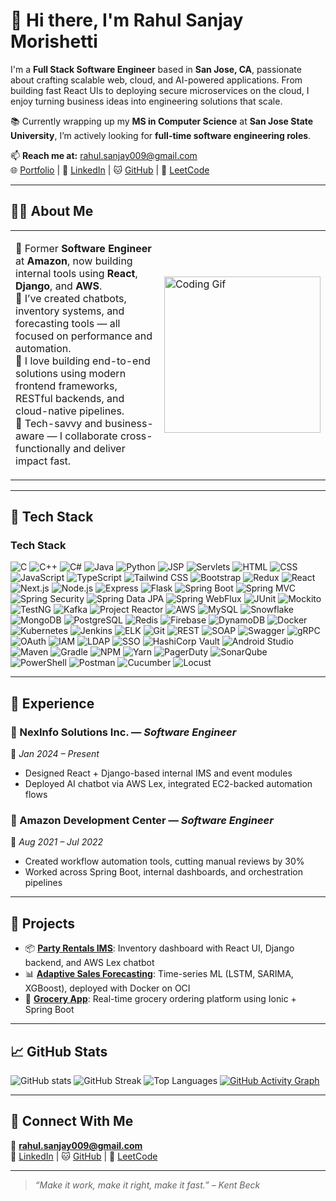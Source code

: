 # 👋 Hi there, I'm Rahul Sanjay Morishetti

I'm a **Full Stack Software Engineer** based in **San Jose, CA**, passionate about crafting scalable web, cloud, and AI-powered applications. From building fast React UIs to deploying secure microservices on the cloud, I enjoy turning business ideas into engineering solutions that scale.

📚 Currently wrapping up my **MS in Computer Science** at **San Jose State University**, I’m actively looking for **full-time software engineering roles**.

📫 **Reach me at:** rahul.sanjay009@gmail.com  
🌐 [Portfolio](https://rahulsanjay009.github.io) | 💼 [LinkedIn](https://www.linkedin.com/in/rahulsanjay009/) | 🐱 [GitHub](https://github.com/rahulsanjay009) | 🧠 [LeetCode](https://leetcode.com/rahulsanjay009)

---

## 👨‍💻 About Me

<table border="0" cellspacing="0" cellpadding="0" style="border-collapse: collapse;">
<tr>
<td>

🔹 Former **Software Engineer** at **Amazon**, now building internal tools using **React**, **Django**, and **AWS**.<br>
🔹 I’ve created chatbots, inventory systems, and forecasting tools — all focused on performance and automation.<br>
🔹 I love building end-to-end solutions using modern frontend frameworks, RESTful backends, and cloud-native pipelines.<br>
🔹 Tech-savvy and business-aware — I collaborate cross-functionally and deliver impact fast.

</td>
<td>
  <img src="https://camo.githubusercontent.com/0e2953d98b21eda5a158939ea202c7c07b16b0dc0dc5c1e269826c29a01a974f/68747470733a2f2f7777772e77656232347a6f6e652e636f6d2f77702d636f6e74656e742f75706c6f6164732f323032322f31302f34363230372d70726f6772616d6d65722d312e676966" width="250" alt="Coding Gif" />
</td>
</tr>
</table>

---

## 🧠 Tech Stack
### Tech Stack

![C](https://img.shields.io/badge/-C-informational?style=flat&logo=c&logoColor=white) ![C++](https://img.shields.io/badge/-C++-informational?style=flat&logo=c%2B%2B&logoColor=white) ![C#](https://img.shields.io/badge/-C%23-informational?style=flat&logo=c-sharp&logoColor=white) ![Java](https://img.shields.io/badge/-Java-informational?style=flat&logo=java&logoColor=white) ![Python](https://img.shields.io/badge/-Python-informational?style=flat&logo=python&logoColor=white) ![JSP](https://img.shields.io/badge/-JSP-informational?style=flat&logo=java&logoColor=white) ![Servlets](https://img.shields.io/badge/-Servlets-informational?style=flat&logo=java&logoColor=white) ![HTML](https://img.shields.io/badge/-HTML5-informational?style=flat&logo=html5&logoColor=white) ![CSS](https://img.shields.io/badge/-CSS3-informational?style=flat&logo=css3&logoColor=white) ![JavaScript](https://img.shields.io/badge/-JavaScript-informational?style=flat&logo=javascript&logoColor=white) ![TypeScript](https://img.shields.io/badge/-TypeScript-informational?style=flat&logo=typescript&logoColor=white) ![Tailwind CSS](https://img.shields.io/badge/-Tailwind_CSS-informational?style=flat&logo=tailwind-css&logoColor=white) ![Bootstrap](https://img.shields.io/badge/-Bootstrap-informational?style=flat&logo=bootstrap&logoColor=white) ![Redux](https://img.shields.io/badge/-Redux-informational?style=flat&logo=redux&logoColor=white) ![React](https://img.shields.io/badge/-React-informational?style=flat&logo=react&logoColor=white) ![Next.js](https://img.shields.io/badge/-Next.js-informational?style=flat&logo=next.js&logoColor=white) ![Node.js](https://img.shields.io/badge/-Node.js-informational?style=flat&logo=node.js&logoColor=white) ![Express](https://img.shields.io/badge/-Express.js-informational?style=flat&logo=express&logoColor=white) ![Flask](https://img.shields.io/badge/-Flask-informational?style=flat&logo=flask&logoColor=white) ![Spring Boot](https://img.shields.io/badge/-Spring_Boot-informational?style=flat&logo=spring&logoColor=white) ![Spring MVC](https://img.shields.io/badge/-Spring_MVC-informational?style=flat&logo=spring&logoColor=white) ![Spring Security](https://img.shields.io/badge/-Spring_Security-informational?style=flat&logo=spring&logoColor=white) ![Spring Data JPA](https://img.shields.io/badge/-Spring_Data_JPA-informational?style=flat&logo=spring&logoColor=white) ![Spring WebFlux](https://img.shields.io/badge/-Spring_WebFlux-informational?style=flat&logo=spring&logoColor=white) ![JUnit](https://img.shields.io/badge/-JUnit-informational?style=flat&logo=junit5&logoColor=white) ![Mockito](https://img.shields.io/badge/-Mockito-informational?style=flat&logo=mockito&logoColor=white) ![TestNG](https://img.shields.io/badge/-TestNG-informational?style=flat&logo=testng&logoColor=white) ![Kafka](https://img.shields.io/badge/-Kafka-informational?style=flat&logo=apachekafka&logoColor=white) ![Project Reactor](https://img.shields.io/badge/-Project_Reactor-informational?style=flat&logo=reactor&logoColor=white) ![AWS](https://img.shields.io/badge/-AWS-informational?style=flat&logo=amazonaws&logoColor=white) ![MySQL](https://img.shields.io/badge/-MySQL-informational?style=flat&logo=mysql&logoColor=white) ![Snowflake](https://img.shields.io/badge/-Snowflake-informational?style=flat&logo=snowflake&logoColor=white) ![MongoDB](https://img.shields.io/badge/-MongoDB-informational?style=flat&logo=mongodb&logoColor=white) ![PostgreSQL](https://img.shields.io/badge/-PostgreSQL-informational?style=flat&logo=postgresql&logoColor=white) ![Redis](https://img.shields.io/badge/-Redis-informational?style=flat&logo=redis&logoColor=white) ![Firebase](https://img.shields.io/badge/-Firebase-informational?style=flat&logo=firebase&logoColor=white) ![DynamoDB](https://img.shields.io/badge/-DynamoDB-informational?style=flat&logo=amazondynamodb&logoColor=white) ![Docker](https://img.shields.io/badge/-Docker-informational?style=flat&logo=docker&logoColor=white) ![Kubernetes](https://img.shields.io/badge/-Kubernetes-informational?style=flat&logo=kubernetes&logoColor=white) ![Jenkins](https://img.shields.io/badge/-Jenkins-informational?style=flat&logo=jenkins&logoColor=white) ![ELK](https://img.shields.io/badge/-ELK_Stack-informational?style=flat&logo=elastic&logoColor=white) ![Git](https://img.shields.io/badge/-Git-informational?style=flat&logo=git&logoColor=white) ![REST](https://img.shields.io/badge/-REST-informational?style=flat&logo=rest&logoColor=white) ![SOAP](https://img.shields.io/badge/-SOAP-informational?style=flat&logo=soap&logoColor=white) ![Swagger](https://img.shields.io/badge/-Swagger_OpenAPI-informational?style=flat&logo=swagger&logoColor=white) ![gRPC](https://img.shields.io/badge/-gRPC-informational?style=flat&logo=grpc&logoColor=white) ![OAuth](https://img.shields.io/badge/-OAuth-informational?style=flat&logo=oauth&logoColor=white) ![IAM](https://img.shields.io/badge/-IAM-informational?style=flat&logo=amazon-iam&logoColor=white) ![LDAP](https://img.shields.io/badge/-LDAP-informational?style=flat&logo=ldap&logoColor=white) ![SSO](https://img.shields.io/badge/-SSO-informational?style=flat&logo=openid&logoColor=white) ![HashiCorp Vault](https://img.shields.io/badge/-HashiCorp_Vault-informational?style=flat&logo=hashicorp&logoColor=white) ![Android Studio](https://img.shields.io/badge/-Android_Studio-informational?style=flat&logo=androidstudio&logoColor=white) ![Maven](https://img.shields.io/badge/-Maven-informational?style=flat&logo=apachemaven&logoColor=white) ![Gradle](https://img.shields.io/badge/-Gradle-informational?style=flat&logo=gradle&logoColor=white) ![NPM](https://img.shields.io/badge/-NPM-informational?style=flat&logo=npm&logoColor=white) ![Yarn](https://img.shields.io/badge/-Yarn-informational?style=flat&logo=yarn&logoColor=white) ![PagerDuty](https://img.shields.io/badge/-PagerDuty-informational?style=flat&logo=pagerduty&logoColor=white) ![SonarQube](https://img.shields.io/badge/-SonarQube-informational?style=flat&logo=sonarqube&logoColor=white) ![PowerShell](https://img.shields.io/badge/-PowerShell-informational?style=flat&logo=powershell&logoColor=white) ![Postman](https://img.shields.io/badge/-Postman-informational?style=flat&logo=postman&logoColor=white) ![Cucumber](https://img.shields.io/badge/-Cucumber-informational?style=flat&logo=cucumber&logoColor=white) ![Locust](https://img.shields.io/badge/-Locust-informational?style=flat&logo=locust&logoColor=white)



---

## 💼 Experience

### 🔸 NexInfo Solutions Inc. — *Software Engineer*  
📆 *Jan 2024 – Present*  
- Designed React + Django-based internal IMS and event modules
- Deployed AI chatbot via AWS Lex, integrated EC2-backed automation flows

### 🔸 Amazon Development Center — *Software Engineer*  
📆 *Aug 2021 – Jul 2022*  
- Created workflow automation tools, cutting manual reviews by 30%
- Worked across Spring Boot, internal dashboards, and orchestration pipelines

---

## 🚀 Projects

- 📦 [**Party Rentals IMS**](https://github.com/rahulsanjay009/partyrentals): Inventory dashboard with React UI, Django backend, and AWS Lex chatbot
- 📊 [**Adaptive Sales Forecasting**](https://github.com/rahulsanjay009/adaptive-sales-forecasting): Time-series ML (LSTM, SARIMA, XGBoost), deployed with Docker on OCI
- 🛒 [**Grocery App**](https://github.com/rahulsanjay009/grocery-app): Real-time grocery ordering platform using Ionic + Spring Boot

---

## 📈 GitHub Stats

![GitHub stats](https://github-readme-stats.vercel.app/api?username=rahulsanjay009&show_icons=true&theme=light&count_private=true) ![GitHub Streak](https://streak-stats.demolab.com?user=rahulsanjay009&theme=light) ![Top Languages](https://github-readme-stats.vercel.app/api/top-langs/?username=rahulsanjay009&layout=compact&theme=light) [![GitHub Activity Graph](https://github-readme-activity-graph.vercel.app/graph?username=rahulsanjay009&theme=light)](https://github.com/rahulsanjay009)

---

## 🤝 Connect With Me

📧 **rahul.sanjay009@gmail.com**  
💼 [LinkedIn](https://www.linkedin.com/in/rahulsanjay009/) | 🐱 [GitHub](https://github.com/rahulsanjay009) | 🧠 [LeetCode](https://leetcode.com/rahulsanjay009)

---

> *“Make it work, make it right, make it fast.” – Kent Beck*
